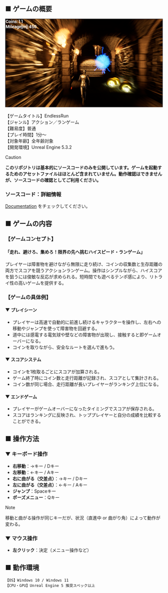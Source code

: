 ## ■ ゲームの概要

![EndlessRun_GamePlay.png](Documentation/Images/EndlessRun_GamePlay.png)

【ゲームタイトル】EndlessRun  
【ジャンル】アクション／ランゲーム  
【難易度】普通  
【プレイ時間】1分～  
【対象年齢】全年齢対象  
【開発環境】Unreal Engine 5.3.2  

> [!CAUTION]
> **このリポジトリは基本的にソースコードのみを公開しています。ゲームを起動するためのアセットファイルはほとんど含まれていません。動作確認はできませんが、ソースコードの確認としてご利用ください。**

### ソースコード：詳細情報
[Documentation](Documentation/) をチェックしてください。

## ■ ゲームの内容

### 【ゲームコンセプト】

#### 「走れ、避けろ、集めろ！限界の先へ挑むハイスピード・ランゲーム」

プレイヤーは障害物を避けながら無限に走り続け、コインの収集数と生存距離の両方でスコアを競うアクションランゲーム。操作はシンプルながら、ハイスコアを狙うには俊敏な反応が求められる。短時間でも遊べるテンポ感により、リトライ性の高いゲームを提供する。

### 【ゲームの具体例】

#### ▼ プレイシーン  
- プレイヤーは高速で自動的に前進し続けるキャラクターを操作し、左右への移動やジャンプを使って障害物を回避する。  
- 道中には感電する電気球や壁などの障害物が出現し、接触すると即ゲームオーバーになる。  
- コインを取りながら、安全なルートを選んで進もう。

#### ▼ スコアシステム  
- コインを1枚取るごとにスコアが加算される。  
- ゲーム終了時にコイン数と走行距離が記録され、スコアとして集計される。  
- コイン数が同じ場合、走行距離が長いプレイヤーがランキング上位になる。

#### ▼ エンドゲーム  
- プレイヤーがゲームオーバーになったタイミングでスコアが保存される。  
- スコアはランキングに反映され、トッププレイヤーと自分の成績を比較することができる。

## ■ 操作方法

### ▼ キーボード操作  
- **右移動**：→キー / Dキー  
- **左移動**：←キー / Aキー  
- **右に曲がる（交差点）**：→キー / Dキー  
- **左に曲がる（交差点）**：←キー / Aキー  
- **ジャンプ**：Spaceキー  
- **ポーズメニュー**：Qキー

> [!NOTE]
> 移動と曲がる操作が同じキーだが、状況（直進中 or 曲がり角）によって動作が変わる。

### ▼ マウス操作  
- **左クリック**：決定（メニュー操作など）

## ■ 動作環境

```
【OS】Windows 10 / Windows 11  
【CPU・GPU】Unreal Engine 5 推奨スペック以上  
```
